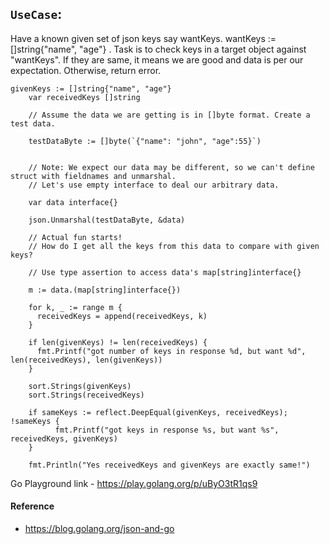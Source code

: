 ## `UseCase`: 

Have a known given set of json keys say wantKeys. wantKeys := []string{"name", "age"} . Task is to check keys in a target object against "wantKeys". If they are same, it means we are good and data is per our expectation. Otherwise, return error. 


```
givenKeys := []string{"name", "age"}
	var receivedKeys []string
	
	// Assume the data we are getting is in []byte format. Create a test data. 
	
	testDataByte := []byte(`{"name": "john", "age":55}`)

	
	// Note: We expect our data may be different, so we can't define struct with fieldnames and unmarshal. 
	// Let's use empty interface to deal our arbitrary data.
	
	var data interface{}
	
	json.Unmarshal(testDataByte, &data)
	
	// Actual fun starts! 
	// How do I get all the keys from this data to compare with given keys?
	
	// Use type assertion to access data's map[string]interface{}

	m := data.(map[string]interface{}) 
	
	for k, _ := range m {
	  receivedKeys = append(receivedKeys, k)
	}
	
	if len(givenKeys) != len(receivedKeys) {
	  fmt.Printf("got number of keys in response %d, but want %d", len(receivedKeys), len(givenKeys))
	}
	
	sort.Strings(givenKeys)
	sort.Strings(receivedKeys)
	
	if sameKeys := reflect.DeepEqual(givenKeys, receivedKeys); !sameKeys {
          fmt.Printf("got keys in response %s, but want %s", receivedKeys, givenKeys)
	}
	
	fmt.Println("Yes receivedKeys and givenKeys are exactly same!")

```

Go Playground link - https://play.golang.org/p/uByO3tR1qs9


#### Reference 
- https://blog.golang.org/json-and-go
